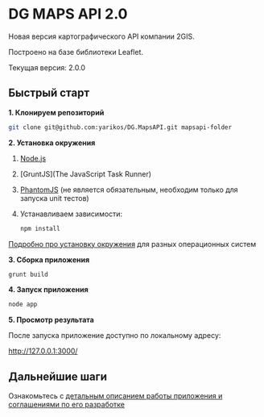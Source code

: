 DG MAPS API 2.0
====

Новая версия картографического API компании 2GIS.

Построено на базе библиотеки Leaflet.

Текущая версия: 2.0.0

## Быстрый старт
**1. Клонируем репозиторий**
```bash
git clone git@github.com:yarikos/DG.MapsAPI.git mapsapi-folder
```

**2. Установка окружения**

1. [Node.js](http://nodejs.org/)
2. [GruntJS](The JavaScript Task Runner)
3. [PhantomJS](http://phantomjs.org/download.html) (не является обязательным, необходим только для запуска unit тестов)
4. Устанавливаем зависимости:

    ```bash
    npm install
    ```
[Подробно про установку окружения](https://github.com/yarikos/DG.MapsAPI/wiki/%D0%A3%D1%81%D1%82%D0%B0%D0%BD%D0%BE%D0%B2%D0%BA%D0%B0-%D0%BE%D0%BA%D1%80%D1%83%D0%B6%D0%B5%D0%BD%D0%B8%D1%8F-Maps-API-2.0) для разных операционных систем

**3. Сборка приложения**
```bash
grunt build
```

**4. Запуск приложения**
```bash
node app
```

**5. Просмотр результата**

После запуска приложение доступно по локальному адресу:

http://127.0.0.1:3000/

## Дальнейшие шаги

Ознакомьтесь с [детальным описанием работы приложения и соглашениями по его разработке](https://github.com/yarikos/DG.MapsAPI/wiki)
